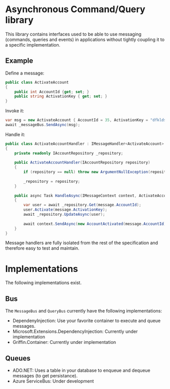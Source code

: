Asynchronous Command/Query library
===================================

This library contains interfaces used to be able to use messaging (commands, queries and events) in applications without tightly coupling it to a specific implementation.

## Example

Define a message:

```csharp
public class ActivateAccount
{
	public int AccountId {get; set; }
	public string ActivationKey { get; set; }
}
```

Invoke it:

```csharp
var msg = new ActivateAccount { AccountId = 35, ActivationKey = "dfkldsie93kcn22" };
await _messageBus.SendAsync(msg);
```

Handle it:

```csharp
public class ActivateAccountHandler : IMessageHandler<ActivateAccount>
{
    private readonly IAccountRepository _repository;
	
	public ActivateAccountHandler(IAccountRepository repository)
	{
		if (repository == null) throw new ArgumentNullException(repository);
		
		_repository = repository;
	}
	
	public async Task HandleAsync(IMessageContext context, ActivateAccount message)
	{
		var user = await _repository.Get(message.AccountId);
		user.Activate(message.ActivationKey);
		await _repository.UpdateAsync(user);
		
		await context.SendAsync(new AccountActivated(message.AccountId));
	}
}
```

Message handlers are fully isolated from the rest of the specification and therefore easy to test and maintain.


# Implementations

The following implementations exist.

## Bus 

The `MessageBus` and `QueryBus` currently have the following implementations:

* DependenyInjection: Use your favorite container to execute and queue messages.
 * Microsoft.Extensions.DependencyInjection: Currently under implementation
 * Griffin.Container: Currently under implementation

## Queues

* ADO.NET: Uses a table in your database to enqueue and dequeue messages (to get persistance).
* Azure ServiceBus: Under development

